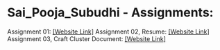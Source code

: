 # Sai_Pooja_Subudhi - Assignments:
Assignment 01: [[Website Link]](https://nift-web-design.github.io/Sai_Pooja_Subudhi/Assignment_1)
Assignment 02, Resume: [[Website Link]](https://nift-web-design.github.io/Sai_Pooja_Subudhi/Assignment_2)
Assignment 03, Craft Cluster Document: [[Website Link]](https://nift-web-design.github.io/Sai_Pooja_Subudhi/Assignment_3)
